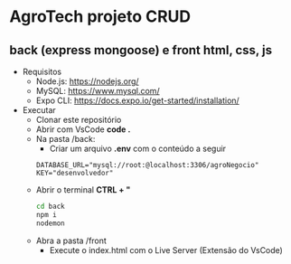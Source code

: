 # AgroTech projeto CRUD
## back (express mongoose) e front html, css, js
- Requisitos
    - Node.js: https://nodejs.org/
    - MySQL: https://www.mysql.com/
    - Expo CLI: https://docs.expo.io/get-started/installation/
- Executar
    - Clonar este repositório
    - Abrir com VsCode **code .**
    - Na pasta /back:
        - Criar um arquivo **.env** com o conteúdo a seguir
        ```env
        DATABASE_URL="mysql://root:@localhost:3306/agroNegocio"
        KEY="desenvolvedor"
        ```
    - Abrir o terminal **CTRL + "**
        ```cmd
        cd back
        npm i
        nodemon
        ```
    - Abra a pasta /front
        - Execute o index.html com o Live Server (Extensão do VsCode)
